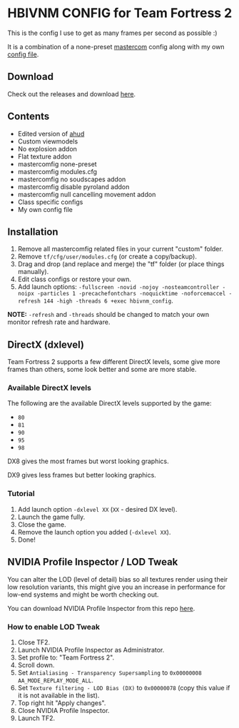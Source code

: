 # HBIVNM CONFIG for Team Fortress 2
This is the config I use to get as many frames per second as possible :)

It is a combination of a none-preset [mastercom](https://mastercomfig.com/) config along with my own [config file](https://github.com/hbivnm/hbivnm-tf2-config/blob/main/tf/cfg/hbivnm_config.cfg).

## Download
Check out the releases and download [here](https://github.com/hbivnm/hbivnm-tf2-config/releases).

## Contents
- Edited version of [ahud](https://huds.tf/site/s-ahud)
- Custom viewmodels
- No explosion addon
- Flat texture addon
- mastercomfig none-preset
- mastercomfig modules.cfg
- mastercomfig no soudscapes addon
- mastercomfig disable pyroland addon
- mastercomfig null cancelling movement addon
- Class specific configs
- My own config file

## Installation
1. Remove all mastercomfig related files in your current "custom" folder.
2. Remove `tf/cfg/user/modules.cfg` (or create a copy/backup).
3. Drag and drop (and replace and merge) the "tf" folder (or place things manually).
4. Edit class configs or restore your own.
5. Add launch options: `-fullscreen -novid -nojoy -nosteamcontroller -noipx -particles 1 -precachefontchars -noquicktime -noforcemaccel -refresh 144 -high -threads 6 +exec hbivnm_config`.

**NOTE:** `-refresh` and `-threads` should be changed to match your own monitor refresh rate and hardware.

## DirectX (dxlevel)
Team Fortress 2 supports a few different DirectX levels, some give more frames than others, some look better and some are more stable.

### Available DirectX levels
The following are the available DirectX levels supported by the game:
- `80`
- `81`
- `90`
- `95`
- `98`

DX8 gives the most frames but worst looking graphics.

DX9 gives less frames but better looking graphics.

### Tutorial
1. Add launch option `-dxlevel XX` (`XX` - desired DX level).
2. Launch the game fully.
3. Close the game.
4. Remove the launch option you added (`-dxlevel XX`).
5. Done!

## NVIDIA Profile Inspector / LOD Tweak
You can alter the LOD (level of detail) bias so all textures render using their low resolution variants, this might give you an increase in performance for low-end systems and might be worth checking out.

You can download NVIDIA Profile Inspector from this repo [here](https://github.com/hbivnm/hbivnm-tf2-config/raw/main/NVIDIA%20Profile%20Inspector/nvidiaProfileInspector.exe).

### How to enable LOD Tweak
1. Close TF2.
2. Launch NVIDIA Profile Inspector as Administrator.
3. Set profile to: "Team Fortress 2".
4. Scroll down.
5. Set `Antialiasing - Transparency Supersampling` to `0x00000008 AA_MODE_REPLAY_MODE_ALL`.
6. Set `Texture filtering - LOD Bias (DX)` to `0x00000078` (copy this value if it is not available in the list).
7. Top right hit "Apply changes".
8. Close NVIDIA Profile Inspector.
9. Launch TF2.
